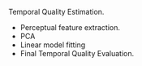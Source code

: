 Temporal Quality Estimation. 
 * Perceptual feature extraction.
 * PCA 
 * Linear model fitting
 * Final Temporal Quality Evaluation.
 
